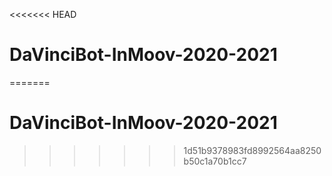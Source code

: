 <<<<<<< HEAD
# DaVinciBot-InMoov-2020-2021
=======
# DaVinciBot-InMoov-2020-2021
>>>>>>> 1d51b9378983fd8992564aa8250b50c1a70b1cc7
